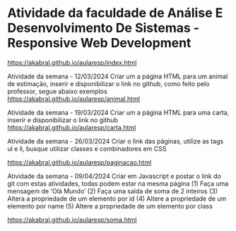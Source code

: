 # Atividade da faculdade de Análise E Desenvolvimento De Sistemas - Responsive Web Development

https://akabral.github.io/aularesp/index.html



Atividade da semana - 12/03/2024
Criar um a página HTML para um animal de estimação, inserir e disponibilizar o link no github, como feito pelo professor, segue abaixo exemplos
https://akabral.github.io/aularesp/animal.html

Atividade da semana - 19/03/2024
Criar um a página HTML para uma carta, inserir e disponibilizar o link no github
https://akabral.github.io/aularesp/carta.html

Atividade da semana - 26/03/2024
Criar o link das páginas, utilize as tags ul e li, busque utilizar classes e combinadores em CSS

https://akabral.github.io/aularesp/paginacao.html


Atividade da semana - 09/04/2024
Criar em Javascript e postar o link do git com estas atividades, todas podem estar na mesma página
(1) Faça uma mensagem de 'Olá Mundo’
(2) Faça uma saída de soma de 2 inteiros
(3) Altera a propriedade de um elemento por id
(4) Altere a propriedade de um elemento por name
(5) Altere a propriedade de um elemento por class

https://akabral.github.io/aularesp/soma.html


